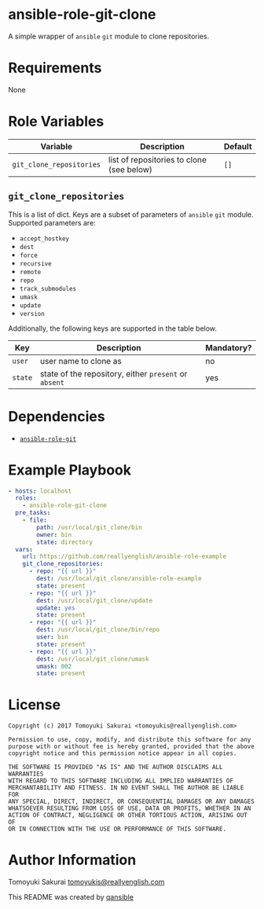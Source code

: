 # ansible-role-git-clone

A simple wrapper of `ansible` `git` module to clone repositories.

# Requirements

None

# Role Variables

| Variable | Description | Default |
|----------|-------------|---------|
| `git_clone_repositories` | list of repositories to clone (see below) | `[]` |

## `git_clone_repositories`

This is a list of dict. Keys are a subset of parameters of `ansible` `git`
module. Supported parameters are:

* `accept_hostkey`
* `dest`
* `force`
* `recursive`
* `remote`
* `repo`
* `track_submodules`
* `umask`
* `update`
* `version`

Additionally, the following keys are supported in the table below.

| Key | Description | Mandatory? |
|-----|-------------|------------|
| `user` | user name to clone as | no |
| `state` | state of the repository, either `present` or `absent` | yes |

# Dependencies

* [`ansible-role-git`](https://github.com/reallyenglish.com/ansible-role-git)

# Example Playbook

```yaml
- hosts: localhost
  roles:
    - ansible-role-git-clone
  pre_tasks:
    - file:
        path: /usr/local/git_clone/bin
        owner: bin
        state: directory
  vars:
    url: https://github.com/reallyenglish/ansible-role-example
    git_clone_repositories:
      - repo: "{{ url }}"
        dest: /usr/local/git_clone/ansible-role-example
        state: present
      - repo: "{{ url }}"
        dest: /usr/local/git_clone/update
        update: yes
        state: present
      - repo: "{{ url }}"
        dest: /usr/local/git_clone/bin/repo
        user: bin
        state: present
      - repo: "{{ url }}"
        dest: /usr/local/git_clone/umask
        umask: 002
        state: present
```

# License

```
Copyright (c) 2017 Tomoyuki Sakurai <tomoyukis@reallyenglish.com>

Permission to use, copy, modify, and distribute this software for any
purpose with or without fee is hereby granted, provided that the above
copyright notice and this permission notice appear in all copies.

THE SOFTWARE IS PROVIDED "AS IS" AND THE AUTHOR DISCLAIMS ALL WARRANTIES
WITH REGARD TO THIS SOFTWARE INCLUDING ALL IMPLIED WARRANTIES OF
MERCHANTABILITY AND FITNESS. IN NO EVENT SHALL THE AUTHOR BE LIABLE FOR
ANY SPECIAL, DIRECT, INDIRECT, OR CONSEQUENTIAL DAMAGES OR ANY DAMAGES
WHATSOEVER RESULTING FROM LOSS OF USE, DATA OR PROFITS, WHETHER IN AN
ACTION OF CONTRACT, NEGLIGENCE OR OTHER TORTIOUS ACTION, ARISING OUT OF
OR IN CONNECTION WITH THE USE OR PERFORMANCE OF THIS SOFTWARE.
```

# Author Information

Tomoyuki Sakurai <tomoyukis@reallyenglish.com>

This README was created by [qansible](https://github.com/trombik/qansible)
